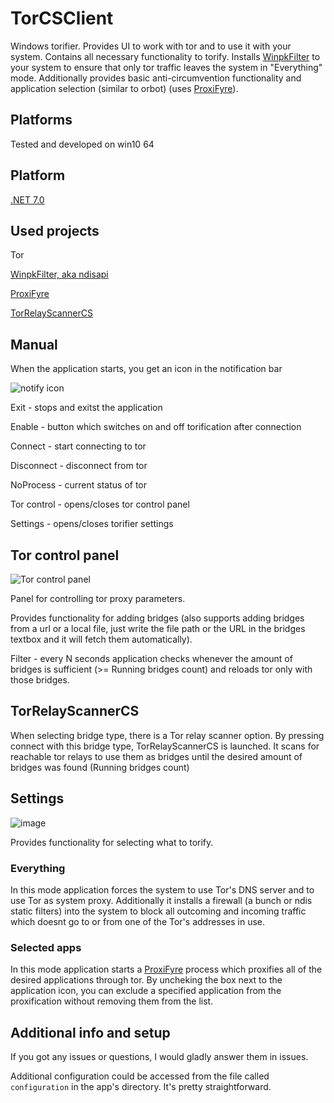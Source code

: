 # TorCSClient
Windows torifier. Provides UI to work with tor and to use it with your system. Contains all necessary functionality to torify. Installs [WinpkFilter](https://github.com/wiresock/ndisapi) to your system to ensure that only tor traffic leaves the system in "Everything" mode. Additionally provides basic anti-circumvention functionality and application selection (similar to orbot) (uses [ProxiFyre](https://github.com/wiresock/proxifyre)). 

## Platforms
Tested and developed on win10 64

## Platform
[.NET 7.0](https://dotnet.microsoft.com/download/dotnet/7.0)

## Used projects
Tor

[WinpkFilter, aka ndisapi](https://github.com/wiresock/ndisapi)

[ProxiFyre](https://github.com/wiresock/proxifyre)

[TorRelayScannerCS](https://github.com/TiTiKy441/TorRelayScannerCS)

## Manual

When the application starts, you get an icon in the notification bar

![notify icon](https://github.com/user-attachments/assets/e5c41375-b54c-400c-8b12-208c0d79ea02)

Exit - stops and exitst the application

Enable - button which switches on and off torification after connection

Connect - start connecting to tor

Disconnect - disconnect from tor

NoProcess - current status of tor

Tor control - opens/closes tor control panel

Settings - opens/closes torifier settings

## Tor control panel

![Tor control panel](https://github.com/user-attachments/assets/1a275f2a-df15-4d77-b8c1-c2f7c89850ce)

Panel for controlling tor proxy parameters.

Provides functionality for adding bridges (also supports adding bridges from a url or a local file, just write the file path or the URL in the bridges textbox and it will fetch them automatically). 

Filter - every N seconds application checks whenever the amount of bridges is sufficient (>= Running bridges count) and reloads tor only with those bridges.

## TorRelayScannerCS

When selecting bridge type, there is a Tor relay scanner option. By pressing connect with this bridge type, TorRelayScannerCS is launched. It scans for reachable tor relays to use them as bridges until the desired amount of bridges was found (Running bridges count)

## Settings

![image](https://github.com/user-attachments/assets/429fc1d5-b645-4cab-a5b7-1188a107a284)

Provides functionality for selecting what to torify.

### Everything

In this mode application forces the system to use Tor's DNS server and to use Tor as system proxy. Additionally it installs a firewall (a bunch or ndis static filters) into the system to block all outcoming and incoming traffic which doesnt go to or from one of the Tor's addresses in use.

### Selected apps 

In this mode application starts a [ProxiFyre](https://github.com/wiresock/proxifyre) process which proxifies all of the desired applications through tor. By uncheking the box next to the application icon, you can exclude a specified application from the proxification without removing them from the list.

## Additional info and setup 

If you got any issues or questions, I would gladly answer them in issues.

Additional configuration could be accessed from the file called ``configuration`` in the app's directory. It's pretty straightforward.
